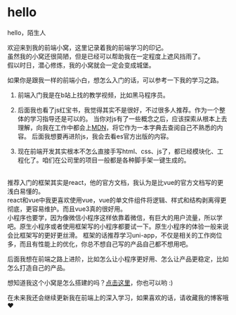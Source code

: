 # hello

hello，陌生人

欢迎来到我的前端小窝，这里记录着我的前端学习的印记。
<br>
虽然我的小窝还很简陋，但是已经可以帮助我在一定程度上遮风挡雨了。
<br>
假以时日，潜心修炼，我的小窝就会一定会变成城堡。

如果你是跟我一样的前端小白，想怎么入门的话，可以参考一下我的学习之路。

1. 前端入门我是在b站上找的教学视频，比如黑马程序员。

2. 后面我也看了js红宝书，我觉得其实不是很好，不过很多人推荐。作为一个整体的学习指导还是可以的。
当你对js有了一些概念之后，应该探索从根本上去理解，向我在工作中都会上[MDN](https://developer.mozilla.org/)，将它作为一本字典去查阅自己不熟悉的内容。
后面我想要再进阶js，我会去看es官方出版的内容。

3. 现在前端开发其实根本不怎么直接手写html、css、js了，都已经模块化、工程化了。咱们在公司里的项目一般都是各种脚手架一键生成的。
<br>
推荐入门的框架其实是react，他的官方文档，我认为是比vue的官方文档写的更浅白易懂的。
<br>
react和vue中我更喜欢使用vue，vue的单文件组件将逻辑、样式和结构剥离得更彻底，更容易维护。而且vue3真的很好用。
<br>
小程序也要学，因为像微信小程序这样依靠着微信，有巨大的用户流量，所以学吧。原生小程序或者使用框架写的小程序都要试一下。原生小程序的体验一般来说会比框架写的更好更丝滑。 框架的话推荐学习uni-app，不仅是相关的工作岗位多，而且有性能上的优化，你总不想自己写的产品自己都不想用吧。

后面我想在前端之路上进阶，比如怎么让小程序更好用、怎么让产品更稳定，比如怎么打造自己的产品。

想知道我这个小窝是怎么搭建的吗？[点击这里](https://vitepress.dev/)，你也可以哟 :)

在未来我还会继续更新我在前端上的深入学习，如果喜欢的话，请收藏我的博客哦❤️